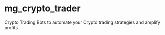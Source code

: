# mg_crypto_trader
Crypto Trading Bots to automate your Crypto trading strategies and amplify profits
